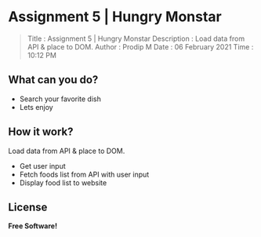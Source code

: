 # Assignment 5 | Hungry Monstar

>Title       : Assignment 5 | Hungry Monstar
>Description : Load data from API & place to DOM. 
>Author      : Prodip M
> Date        : 06 February 2021
>Time        : 10:12 PM

## What can you do?

  - Search your favorite dish
  - Lets enjoy

## How it work? 
   Load data from API & place to DOM.
  - Get user input
  - Fetch foods list from API with user input
  - Display food list to website 


License
----

**Free Software!**